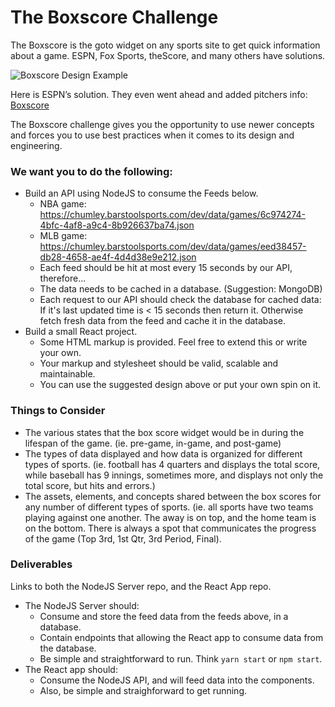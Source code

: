 # The Boxscore Challenge
The Boxscore is the goto widget on any sports site to get quick information about a game.  ESPN, Fox Sports, theScore, and many others have solutions.

![Boxscore Design Example](https://chumley.barstoolsports.com/wp-content/uploads/2018/12/21/boxscore.png)

Here is ESPN’s solution. They even went ahead and added pitchers info: [Boxscore](http://www.espn.com/mlb/boxscore?gameId=380715102)

The Boxscore challenge gives you the opportunity to use newer concepts and forces you to use best practices when it comes to its design and engineering.

### We want you to do the following:
* Build an API using NodeJS to consume the Feeds below.
	* NBA game: https://chumley.barstoolsports.com/dev/data/games/6c974274-4bfc-4af8-a9c4-8b926637ba74.json
	* MLB game: https://chumley.barstoolsports.com/dev/data/games/eed38457-db28-4658-ae4f-4d4d38e9e212.json
	* Each feed should be hit at most every 15 seconds by our API, therefore...
	* The data needs to be cached in a database. (Suggestion: MongoDB)
	* Each request to our API should check the database for cached data: If it's last updated time is < 15 seconds then return it. Otherwise fetch fresh data from the feed and cache it in the database.
* Build a small React project.  
	* Some HTML markup is provided. Feel free to extend this or write your own.
  * Your markup and stylesheet should be valid, scalable and maintainable.
  * You can use the suggested design above or put your own spin on it.

### Things to Consider
* The various states that the box score widget would be in during the lifespan of the game. (ie. pre-game, in-game, and post-game)
* The types of data displayed and how data is organized for different types of sports. (ie. football has 4 quarters and displays the total score, while baseball has 9 innings, sometimes more, and displays not only the total score, but hits and errors.)
* The assets, elements, and concepts shared between the box scores for any number of different types of sports. (ie. all sports have two teams playing against one another.  The away is on top, and the home team is on the bottom.  There is always a spot that communicates the progress of the game (Top 3rd, 1st Qtr, 3rd Period, Final).

### Deliverables
Links to both the NodeJS Server repo, and the React App repo.
* The NodeJS Server should:
	* Consume and store the feed data from the feeds above, in a database.
	* Contain endpoints that allowing the React app to consume data from the database.
	* Be simple and straightforward to run. Think `yarn start` or `npm start`.
* The React app should:
	* Consume the NodeJS API, and will feed data into the components.
	* Also, be simple and straighforward to get running.

